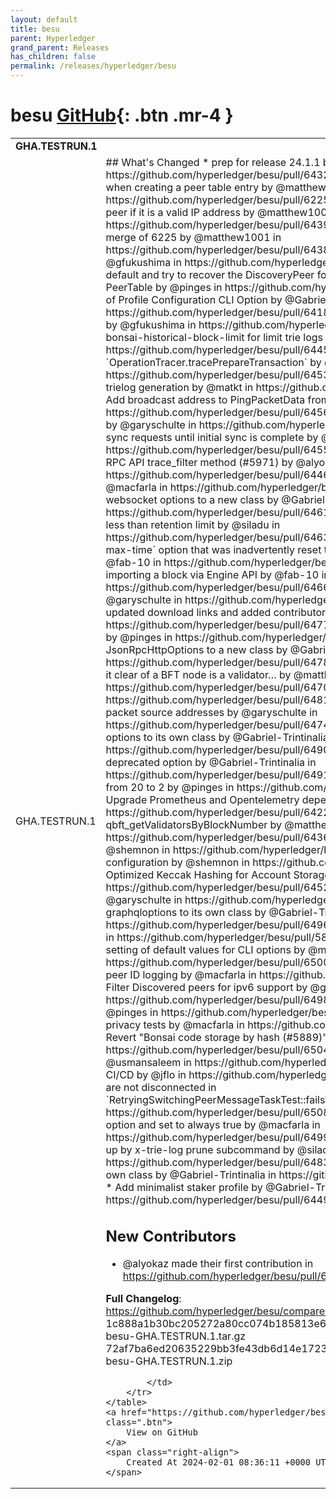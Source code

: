 ```yaml
---
layout: default
title: besu
parent: Hyperledger
grand_parent: Releases
has_children: false
permalink: /releases/hyperledger/besu
---
```


# besu <span class="fs-3 right-align">[GitHub](https://github.com/hyperledger/besu){: .btn .mr-4 }</span>


<div>
    <table>
        <tr>
            <td colspan="2">
                <b>
                    GHA.TESTRUN.1
                </b>
            </td>
        </tr>
        <tr>
            <td>
                <span class="chip">
                    GHA.TESTRUN.1
                </span>
            </td>
            <td>
                ## What's Changed
* prep for release 24.1.1 by @macfarla in https://github.com/hyperledger/besu/pull/6432
* Use `From` field in a `PING` packet when creating a peer table entry by @matthew1001 in https://github.com/hyperledger/besu/pull/6225
* Only accept an address from a peer if it is a valid IP address by @matthew1001 in https://github.com/hyperledger/besu/pull/6439
* Fix changelog after incorrect merge of 6225 by @matthew1001 in https://github.com/hyperledger/besu/pull/6438
* Import export trie log by @gfukushima in https://github.com/hyperledger/besu/pull/6363
* Make fork id the default and try to recover the DiscoveryPeer for incoming connections from the PeerTable by @pinges in https://github.com/hyperledger/besu/pull/5628
* Addition of Profile Configuration CLI Option by @Gabriel-Trintinalia in https://github.com/hyperledger/besu/pull/6418
* Trie log prune using TrieLogEvent by @gfukushima in https://github.com/hyperledger/besu/pull/6394
* Reuse --bonsai-historical-block-limit for limit trie logs feature by @siladu in https://github.com/hyperledger/besu/pull/6445
* feat: add `OperationTracer.tracePrepareTransaction` by @delehef in https://github.com/hyperledger/besu/pull/6453
* use reference tests to verify trielog generation by @matkt in https://github.com/hyperledger/besu/pull/6415
* Add broadcast address to PingPacketData from filter by @garyschulte in https://github.com/hyperledger/besu/pull/6456
* silence dns query error warning by @garyschulte in https://github.com/hyperledger/besu/pull/6458
* ignore bws sync requests until initial sync is complete by @garyschulte in https://github.com/hyperledger/besu/pull/6455
* Enable limit on range Of JSON-RPC API trace_filter method (#5971) by @alyokaz in https://github.com/hyperledger/besu/pull/6446
* Snap sync downloader logging by @macfarla in https://github.com/hyperledger/besu/pull/6403
* [Refactor] - Extract websocket options to a new class by @Gabriel-Trintinalia in https://github.com/hyperledger/besu/pull/6461
* Skip pruning if trie log count is less than retention limit by @siladu in https://github.com/hyperledger/besu/pull/6463
* Fix `poa-block-txs-selection-max-time` option that was inadvertently reset to its default after being configured by @fab-10 in https://github.com/hyperledger/besu/pull/6444
* Log blob count when importing a block via Engine API by @fab-10 in https://github.com/hyperledger/besu/pull/6466
* Fix 24.1.1 changelog by @garyschulte in https://github.com/hyperledger/besu/pull/6468
* [CHANGELOG] updated download links and added contributor thanks by @macfarla in https://github.com/hyperledger/besu/pull/6477
* remove repeated part of toString() by @pinges in https://github.com/hyperledger/besu/pull/6480
* [Refactor] - Extract JsonRpcHttpOptions to a new class  by @Gabriel-Trintinalia in https://github.com/hyperledger/besu/pull/6478
* Write a DEBUG log entry to make it clear of a BFT node is a validator… by @matthew1001 in https://github.com/hyperledger/besu/pull/6470
* Fix typos by @Thabokani in https://github.com/hyperledger/besu/pull/6481
* filter empty ipv4 and ipv6 ping packet source addresses by @garyschulte in https://github.com/hyperledger/besu/pull/6474
* [Refactor ] Move permission options to its own class by @Gabriel-Trintinalia in https://github.com/hyperledger/besu/pull/6490
* Remove `--engine-jwt-enabled` deprecated option by @Gabriel-Trintinalia in https://github.com/hyperledger/besu/pull/6491
* Backward Sync, reduce retries from 20 to 2 by @pinges in https://github.com/hyperledger/besu/pull/6482
* Upgrade Prometheus and Opentelemetry dependencies by @fab-10 in https://github.com/hyperledger/besu/pull/6422
* Implement "pending" for qbft_getValidatorsByBlockNumber by @matthew1001 in https://github.com/hyperledger/besu/pull/6436
* Delete development artifacts by @shemnon in https://github.com/hyperledger/besu/pull/6487
* Add pragueTime configuration by @shemnon in https://github.com/hyperledger/besu/pull/6473
* Optimized Keccak Hashing for Account Storage Slots by @matkt in https://github.com/hyperledger/besu/pull/6452
* info level log for pipeline abort by @garyschulte in https://github.com/hyperledger/besu/pull/6459
* [Refactor] Move graphqloptions to its own class by @Gabriel-Trintinalia in https://github.com/hyperledger/besu/pull/6496
* Code storage by hash by @jframe in https://github.com/hyperledger/besu/pull/5889
* [MINOR] remove duplicate setting of default values for CLI options by @macfarla in https://github.com/hyperledger/besu/pull/6500
* standardize on length of truncated peer ID logging by @macfarla in https://github.com/hyperledger/besu/pull/6485
* Filter Discovered peers for ipv6 support by @garyschulte in https://github.com/hyperledger/besu/pull/6498
* Disconnect worst peer by @pinges in https://github.com/hyperledger/besu/pull/6443
* add sync condition for privacy tests by @macfarla in https://github.com/hyperledger/besu/pull/6479
* Revert "Bonsai code storage by hash (#5889)" by @jframe in https://github.com/hyperledger/besu/pull/6504
* Store trielog as blobdb by @usmansaleem in https://github.com/hyperledger/besu/pull/6289
* GitHub Actions CI/CD by @jflo in https://github.com/hyperledger/besu/pull/6427
* Test that peers are not disconnected in `RetryingSwitchingPeerMessageTaskTest::failsWhenAllPeersFail by @fab-10 in https://github.com/hyperledger/besu/pull/6508
* Flat db heal - deprecate CLI option and set to always true by @macfarla in https://github.com/hyperledger/besu/pull/6499
* Report estimated disk space freed up by x-trie-log prune subcommand by @siladu in https://github.com/hyperledger/besu/pull/6483
* [Refactor] Move api options to its own class by @Gabriel-Trintinalia in https://github.com/hyperledger/besu/pull/6512
* Add minimalist staker profile by @Gabriel-Trintinalia in https://github.com/hyperledger/besu/pull/6449

## New Contributors
* @alyokaz made their first contribution in https://github.com/hyperledger/besu/pull/6446

**Full Changelog**: https://github.com/hyperledger/besu/compare/24.1.1...GHA.TESTRUN.1
1c888a1b30bc205272a80cc074b185813e625e470a1f74003ac25165f89ed4d6  besu-GHA.TESTRUN.1.tar.gz
72af7ba6ed20635229bb3fe43db6d14e17238127df9110608b7a0ef12a571529  besu-GHA.TESTRUN.1.zip

            </td>
        </tr>
    </table>
    <a href="https://github.com/hyperledger/besu/releases/tag/GHA.TESTRUN.1" class=".btn">
        View on GitHub
    </a>
    <span class="right-align">
        Created At 2024-02-01 08:36:11 +0000 UTC
    </span>
</div>

